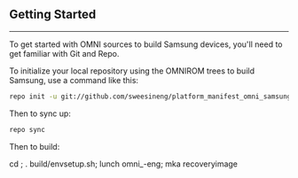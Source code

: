 ## Getting Started ##
---------------

To get started with OMNI sources to build Samsung devices, you'll need to get familiar with Git and Repo.

To initialize your local repository using the OMNIROM trees to build Samsung, use a command like this:
```bash
repo init -u git://github.com/sweesineng/platform_manifest_omni_samsung.git -b android-5.1
```
Then to sync up:
```bash
repo sync
```
Then to build:

 cd <source-dir>; . build/envsetup.sh; lunch omni_<device>-eng; mka recoveryimage
